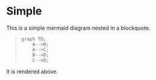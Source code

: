 # Simple

This is a simple mermaid diagram nested in a blockquote.

> ```mermaid
> graph TD;
>     A-->B;
>     A-->C;
>     B-->D;
>     C-->D;
> ```

It is rendered above.
